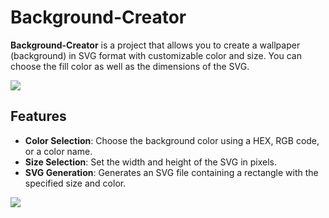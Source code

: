 # Background-Creator

**Background-Creator** is a project that allows you to create a wallpaper (background) in SVG format with customizable color and size. You can choose the fill color as well as the dimensions of the SVG.

![](https://cdn-icons-png.flaticon.com/512/2071/2071669.png)

## Features

- **Color Selection**: Choose the background color using a HEX, RGB code, or a color name.
- **Size Selection**: Set the width and height of the SVG in pixels.
- **SVG Generation**: Generates an SVG file containing a rectangle with the specified size and color.

![](https://cdn-icons-png.flaticon.com/512/7014/7014920.png)
